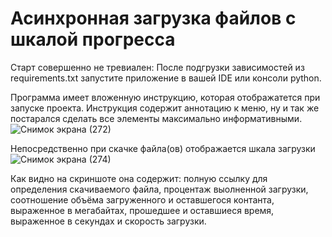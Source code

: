 # Асинхронная загрузка файлов с шкалой прогресса
Старт совершенно не тревиален:
После подгрузки зависимостей из requirements.txt запустите приложение в вашей IDE или консоли python.

Программа имеет вложенную инструкцию, которая отображатется при запуске проекта.
Инструкция содержит аннотацию к меню, ну и так же постарался сделать все элементы максимально информативными.
![Снимок экрана (272)](https://github.com/TimurKarkoshin/async_download_with_progressbar/assets/144448914/2c3c6fb6-3142-49d7-bb7b-cda5f2579b83)

Непосредственно при скачке файла(ов) отображается шкала загрузки
![Снимок экрана (274)](https://github.com/TimurKarkoshin/async_download_with_progressbar/assets/144448914/afbc01e9-750a-4ac4-a813-382b89eef276)

Как видно на скриншоте она содержит: полную ссылку для определения скачиваемого файла, процентаж выолненной загрузки, соотношение объёма загруженного и оставшегося контанта, выраженное в мегабайтах, прошедшее и оставшиеся время, выраженное в секундах и скорость загрузки.

